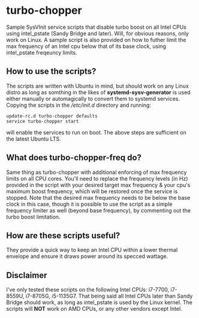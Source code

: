 # turbo-chopper
Sample SysVInit service scripts that disable turbo boost on all Intel CPUs using intel\_pstate (Sandy Bridge and later). Will, for obvious reasons, only work on Linux. A sample script is also provided on how to futher limit the max frequency of an Intel cpu below that of its base clock, using intel\_pstate freqeuncy limits.

## How to use the scripts?

The scripts are written with Ubuntu in mind, but should work on any Linux distro as long as somthing in the likes of **systemd-sysv-generator** is used either manually or automagically to convert them to systemd services. Copying the scripts in the */etc/init.d* directory and running:
```
update-rc.d turbo-chopper defaults
service turbo-chopper start
```

will enable the services to run on boot. The above steps are sufficient on the latest Ubuntu LTS.

## What does turbo-chopper-freq do?

Same thing as turbo-chopper with additional enforcing of max frequency limits on all CPU cores. You'll need to replace the frequency levels (in Hz) provided in the script with your desired target max frequency & your cpu's maximum boost frequency, which will be restored once the service is stopped. Note that the desired max frequency needs to be below the base clock in this case, though it is possible to use the script as a simple frequency limiter as well (beyond base frequency), by commenting out the turbo boost limitation.

## How are these scripts useful?

They provide a quick way to keep an Intel CPU within a lower thermal envelope and ensure it draws power around its specced wattage.

## Disclaimer
I've only tested these scripts on the following Intel CPUs: i7-7700, i7-8559U, i7-8705G, i5-1135G7. That being said all Intel CPUs later than Sandy Bridge should work, as long as intel_pstate is used by the Linux kernel. The scripts will **NOT** work on AMD CPUs, or any other vendors except Intel.

